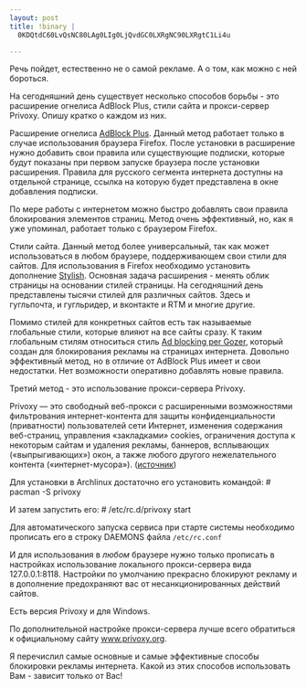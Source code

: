 ```yaml
--- 
layout: post
title: !binary |
  0KDQtdC60LvQsNC80LAg0LIg0LjQvdGC0LXRgNC90LXRgtC1Li4u

---
```

Речь пойдет, естественно не о самой рекламе. А о том, как можно с ней бороться.

На сегодняшний день существует несколько способов борьбы - это расширение огнелиса AdBlock Plus, стили сайта и прокси-сервер Privoxy. Опишу кратко о каждом из них.

Расширение огнелиса <a href="https://addons.mozilla.org/ru/firefox/addon/1865" target="_blank">AdBlock Plus</a>. Данный метод работает только в случае использования браузера Firefox. После установки в расширение нужно добавить свои правила или существующие подписки, которые будут показаны при первом запуске браузера после установки расширения. Правила для русского сегмента интернета доступны на отдельной странице, ссылка на которую будет представлена в окне добавления подписки.

По мере работы с интернетом можно быстро добавлять свои правила блокирования элементов страниц. Метод очень эффективный, но, как я уже упоминал, работает только с браузером Firefox.

Стили сайта. Данный метод более универсальный, так как может использоваться в любом браузере, поддерживающем свои стили для сайтов. Для использования в Firefox необходимо установить дополнение <a href="https://addons.mozilla.org/ru/firefox/addon/2108" target="_blank">Stylish</a>. Основная задача расширения - менять облик страницы на основании стилей страницы. На сегодняшний день представлены тысячи стилей для различных сайтов. Здесь и гугльпочта, и гугльридер, и вконтакте и RTM и многие другие.

Помимо стилей для конкретных сайтов есть так называемые глобальные стили, которые влияют на все сайты сразу. К таким глобальным стилям относиться стиль <a href="http://www.gozer.org/mozilla/ad_blocking/css/ad_blocking.css" target="_blank">Ad blocking per Gozer</a>, который создан для блокирования рекламы на страницах интернета. Довольно эффективный метод, но в отличие от AdBlock Plus имеет и свои недостатки. Нет возможности оперативно добавлять новые правила.

Третий метод - это использование прокси-сервера Privoxy.

Privoxy — это свободный веб-прокси с расширенными возможностями фильтрования интернет-контента для защиты конфиденциальности (приватности) пользователей сети Интернет, изменения содержания веб-страниц, управления «закладками» cookies, ограничения доступа к некоторым сайтам и удаления рекламы, баннеров, всплывающих («выпрыгивающих») окон, а также любого другого нежелательного контента («интернет-мусора»). (<a href="http://ru.wikipedia.org/wiki/Privoxy" target="_blank">источник</a>)

Для установки в Archlinux достаточно его установить командой:
    # pacman -S privoxy

И затем запустить его:
    # /etc/rc.d/privoxy start

Для автоматического запуска сервиса при старте системы необходимо прописать его в строку DAEMONS файла `/etc/rc.conf`

И для использования в <em>любом</em> браузере нужно только прописать в настройках использование локального прокси-сервера вида 127.0.0.1:8118. Настройки по умолчанию прекрасно блокируют рекламу и в дополнение предохраняют вас от несанкционированных действий сайтов.

Есть версия Privoxy и для Windows.

По дополнительной настройке прокси-сервера лучше всего обратиться к официальному сайту <a href="http://www.privoxy.org/" target="_blank">www.privoxy.org</a>.

Я перечислил самые основные и самые эффективные способы блокировки рекламы интернета. Какой из этих способов использовать Вам - зависит только от Вас!
